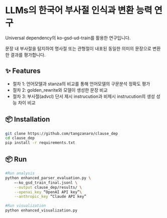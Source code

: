 
# LLMs의 한국어 부사절 인식과 변환 능력 연구
 
Universal dependency의 ko-gsd-ud-train를 활용한 연구입니다.

문장 내 부사절을 탐지하여 명사절 또는 관형절이 내포된 동일한 의미의 문장으로 변환한 결과를 평가합니다.

## ✨ Features
- 절차 1: 언어모델과 stanza의 비교를 통해 언어모델의 구문분석 정확도 평가
- 절차 2: golden_rewrite와 모델이 생성한 문장 비교
- 절차 3: 부사절(advcl) 단서 제시 instrucution과 비제시 instrucution의 생성 성능 차이 비교

## 📦 Installation
```bash
git clone https://github.com/tangzanaro/clause_dep
cd clause_dep
pip install -r requirements.txt
```

## 📦 Run
```bash
#Run analysis
python enhanced_parser_evaluation.py \
    —-ko_gsd_train_final.jsonl \
    --output clause_dep/results/ \
    --openai_key “OpenAI API key”\
    --anthropic_key “Claude API key”

#Run visualization
python enhanced_visualization.py
